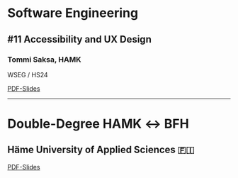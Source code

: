 # Software Engineering

## #11 Accessibility and UX Design

### Tommi Saksa, HAMK

WSEG / HS24

[PDF-Slides](https://raw.githubusercontent.com/digital-sustainability/module-wseg/24/hs/docs/slides/content/11/Introduction_to_accessibility_and_User_Experience_Design_BFH.pdf)

---

# Double-Degree HAMK ↔️ BFH

## Häme University of Applied Sciences 🇫🇮

[PDF-Slides](https://raw.githubusercontent.com/digital-sustainability/module-wseg/24/hs/docs/slides/content/11/HAMK-double-degree-presentation.pdf)
